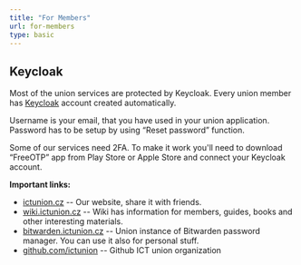 ```yaml
---
title: "For Members"
url: for-members
type: basic
---
```


## Keycloak

Most of the union services are protected by Keycloak. Every union member has [Keycloak](https://keycloak.ictunion.cz/) account created automatically.

Username is your email, that you have used in your union application. Password has to be setup by using “Reset password” function.

Some of our services need 2FA. To make it work you'll need to download “FreeOTP” app from Play Store or Apple Store and connect your Keycloak account.

**Important links:**

- [ictunion.cz](https://ictunion.cz) -- Our website, share it with friends.
- [wiki.ictunion.cz](https://wiki.ictunion.cz) -- Wiki has information for members, guides, books and other interesting materials.
- [bitwarden.ictunion.cz](https://bitwarden.ictunion.cz) -- Union instance of Bitwarden password manager. You can use it also for personal stuff.
- [github.com/ictunion](https://github.com/ictunion) -- Github ICT union organization

